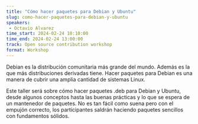 ```yaml
---
title: "Cómo hacer paquetes para Debian y Ubuntu"
slug: como-hacer-paquetes-para-debian-y-ubuntu
speakers:
 - Octavio Alvarez
time_start: 2024-02-24 10:10:00
time_end: 2024-02-24 13:00:00
track: Open source contribution workshop
format: Workshop
---
```


Debian es la distribución comunitaria más grande del mundo. Además es la que más distribuciones derivadas tiene. Hacer paquetes para Debian es una manera de cubrir una amplia cantidad de sistemas Linux.
 
Este taller será sobre cómo hacer paquetes .deb para Debian y Ubuntu, desde algunos conceptos hasta las buenas prácticas y lo que se espera de un mantenedor de paquetes. No es tan fácil como suena pero con el empujón correcto, los participantes saldrán haciendo paquetes sencillos con fundamentos sólidos.